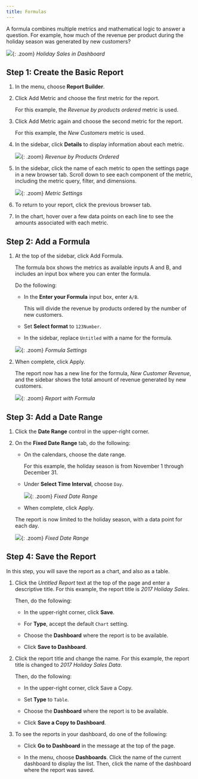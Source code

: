 ```yaml
---
title: Formulas
---
```


A formula combines multiple metrics and mathematical logic to answer a question. For example, how much of the revenue per product during the holiday season was generated by new customers?

![](../../assets/magento-bi-report-builder-revenue-by-products-formula-report-holiday-sales-dashboard.png){: .zoom}
*Holiday Sales in Dashboard*

## Step 1: Create the Basic Report

1. In the menu, choose **Report Builder**.

1. Click <span class="btn">Add Metric</span> and choose the first metric for the report.

    For this example, the _Revenue by products ordered_ metric is used.

1. Click <span class="btn">Add Metric</span> again and choose the second metric for the report.

    For this example, the _New Customers_ metric is used.

1. In the sidebar, click **Details** to display information about each metric.

    ![](../../assets/magento-bi-report-builder-revenue-by-products.png){: .zoom}
    *Revenue by Products Ordered*

1. In the sidebar, click the name of each metric to open the settings page in a new browser tab. Scroll down to see each component of the metric, including the metric query, filter, and dimensions.

    ![](../../assets/magento-bi-report-builder-revenue-by-products-metric-detail.png){: .zoom}
    *Metric Settings*

1. To return to your report, click the previous browser tab.

1. In the chart, hover over a few data points on each line to see the amounts associated with each metric.

## Step 2: Add a Formula

1. At the top of the sidebar, click <span class="btn">Add Formula</span>.

    The formula box shows the metrics as available inputs A and B, and includes an input box where you can enter the formula.

    Do the following:

    * In the **Enter your Formula** input box, enter `A/B`.

        This will divide the revenue by products ordered by the number of new customers.

    * Set **Select format** to `123Number`.

    * In the sidebar, replace `Untitled` with a name for the formula.

    ![](../../assets/magento-bi-report-builder-revenue-by-products-add-formula-detail.png){: .zoom}
    *Formula Settings*

1. When complete, click <span class="btn">Apply</span>.

    The report now has a new line for the formula, _New Customer Revenue_, and the sidebar shows the total amount of revenue generated by new customers.

    ![](../../assets/magento-bi-report-builder-revenue-by-products-formula-report.png){: .zoom}
    *Report with Formula*

## Step 3: Add a Date Range

1. Click the **Date Range** control in the upper-right corner.

1. On the **Fixed Date Range** tab, do the following:

    * On the calendars, choose the date range.

        For this example, the holiday season is from November 1 through December 31.

    * Under **Select Time Interval**, choose `Day`.

        ![](../../assets/magento-bi-report-builder-revenue-by-products-formula-report-fixed-date-range.png){: .zoom}
        *Fixed Date Range*

    * When complete, click <span class="btn">Apply</span>.

    The report is now limited to the holiday season, with a data point for each day.

    ![](../../assets/magento-bi-report-builder-revenue-by-products-formula-report-fixed-date-range-report.png){: .zoom}
    *Fixed Date Range*

## Step 4: Save the Report

In this step, you will save the report as a chart, and also as a table.

1. Click the _Untitled Report_ text at the top of the page and enter a descriptive title. For this example, the report title is _2017 Holiday Sales_.

    Then, do the following:

    * In the upper-right corner, click **Save**.

    * For **Type**, accept the default `Chart` setting.

    * Choose the **Dashboard** where the report is to be available.

    * Click **Save to Dashboard**.

1. Click the report title and change the name. For this example, the report title is changed to _2017 Holiday Sales Data_.

    Then, do the following:

    * In the upper-right corner, click <span class="btn">Save a Copy</span>.

    * Set **Type** to `Table`.

    * Choose the **Dashboard** where the report is to be available.

    * Click **Save a Copy to Dashboard**.

1. To see the reports in your dashboard, do one of the following:

    * Click **Go to Dashboard** in the message at the top of the page.

    * In the menu, choose **Dashboards**. Click the name of the current dashboard to display the list. Then, click the name of the dashboard where the report was saved.
